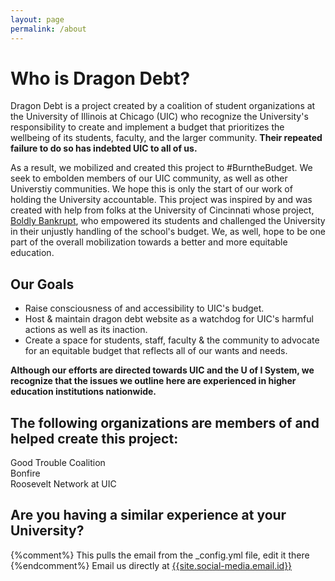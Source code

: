 ```yaml
---
layout: page
permalink: /about
---
```


# Who is Dragon Debt?    
  
Dragon Debt is a project created by a coalition of student organizations at the University of Illinois at Chicago (UIC) who recognize the University's responsibility to create and implement a budget that prioritizes the wellbeing of its students, faculty, and the larger community. **Their repeated failure to do so has indebted UIC to all of us.**

As a result, we mobilized and created this project to #BurntheBudget. We seek to embolden members of our UIC community, as well as other Universtiy communities. We hope this is only the start of our work of holding the University accountable. This project was inspired by and was created with help from folks at the University of Cincinnati whose project, [Boldly Bankrupt](https://boldlybankrupt.cargo.site), who empowered its students and challenged the University in their unjustly handling of the school's budget. We, as well, hope to be one part of the overall mobilization towards a better and more equitable education.  


## Our Goals  
* Raise consciousness of and accessibility to UIC's budget.   
* Host & maintain dragon debt website as a watchdog for UIC's harmful actions as well as its inaction.  
* Create a space for students, staff, faculty & the community to advocate for an equitable budget that reflects all of our wants and needs.

**Although our efforts are directed towards UIC and the U of I System, we recognize that the issues we outline here are experienced in higher education institutions nationwide.**


## The following organizations are members of and helped create this project:     


Good Trouble Coalition  
Bonfire  
Roosevelt Network at UIC

## Are you having a similar experience at your University?     

{%comment%} This pulls the email from the _config.yml file, edit it there {%endcomment%}
Email us directly at [{{site.social-media.email.id}}]({{site.social-media.email.href}}{{site.social-media.email.id}})
